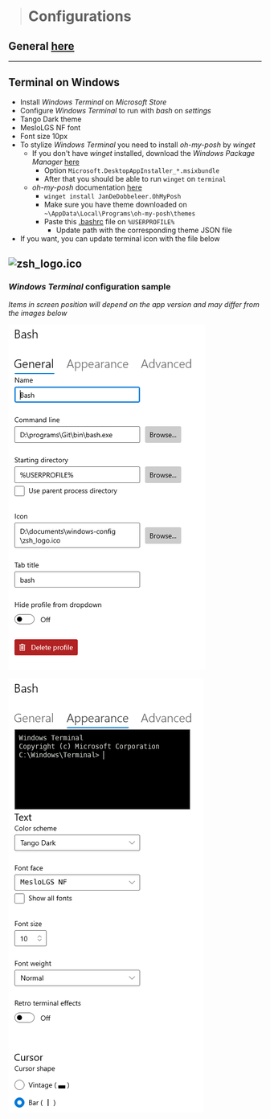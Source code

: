 > # **Configurations**

## General [here](../README.md)
---

## Terminal on Windows

* Install _Windows Terminal_ on _Microsoft Store_
* Configure _Windows Terminal_ to run with _bash_ on _settings_
* Tango Dark theme
* MesloLGS NF font
* Font size 10px
* To stylize _Windows Terminal_ you need to install _oh-my-posh_ by _winget_
    * If you don't have _winget_ installed, download the _Windows Package Manager_ [here](https://github.com/microsoft/winget-cli/releases/)
        * Option `Microsoft.DesktopAppInstaller_*.msixbundle`
        * After that you should be able to run `winget` on `terminal`
    * _oh-my-posh_ documentation [here](https://ohmyposh.dev/docs)
        * `winget install JanDeDobbeleer.OhMyPosh`
        * Make sure you have theme downloaded on `~\AppData\Local\Programs\oh-my-posh\themes`
        * Paste this [.bashrc](.bashrc) file on `%USERPROFILE%`
            * Update path with the corresponding theme JSON file
* If you want, you can update terminal icon with the file below

![zsh_logo.ico](zsh_logo.ico)
---

### _Windows Terminal_ configuration sample
_Items in screen position will depend on the app version and may differ from the images below_

![windows-terminal-general](windows-terminal-general.PNG)

![windows-terminal-appearance](windows-terminal-appearance.PNG)